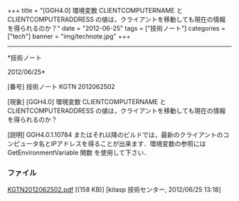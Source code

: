 ﻿+++
title = "[GGH4.0] 環境変数 CLIENTCOMPUTERNAME と CLIENTCOMPUTERADDRESS の値は，クライアントを移動しても現在の情報を得られるのか？"
date = "2012-06-25"
tags = ["技術ノート"]
categories = ["tech"]
banner = "img/technote.jpg"
+++

-----------------------------------------------------------------------------------------------------------------------------

*技術ノート

2012/06/25*


[番号]
技術ノート KGTN 2012062502

[現象]
[GGH4.0] 環境変数 CLIENTCOMPUTERNAME と CLIENTCOMPUTERADDRESS
の値は，クライアントを移動しても現在の情報を得られるのか？

[説明]
GGH4.0.1.10784
またはそれ以降のビルドでは，最新のクライアントのコンピュータ名とIPアドレスを得ることが出来ます．環境変数の参照には
GetEnvironmentVariable 関数 を使用して下さい．


### ファイル

 
 


[KGTN2012062502.pdf](http://techreport.kitasp.net/attachments/download/920/KGTN2012062502.pdf)
 [(158 KB)] [kitasp 技術センター, 2012/06/25
13:18]


 


 

